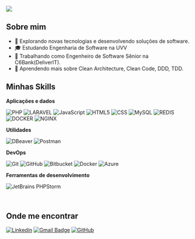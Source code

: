 ![](https://komarev.com/ghpvc/?username=iuricode&color=006bed)

## Sobre mim

- 🌱 Explorando novas tecnologias e desenvolvendo soluções de software.
- 🎓 Estudando Engenharia de Software na UVV
- 💼 Trabalhando como Engenheiro de Software Sênior na C6Bank(DeliverIT).
- 🚀 Aprendendo mais sobre Clean Architecture, Clean Code, DDD, TDD.

## Minhas Skills

**Aplicações e dados**

![PHP](https://img.shields.io/badge/PHP-777BB4?style=for-the-badge&logo=php&logoColor=white)
![LARAVEL](https://img.shields.io/badge/Laravel-FF2D20?style=for-the-badge&logo=laravel&logoColor=white)
![JavaScript](https://img.shields.io/badge/JavaScript-F7DF1E?style=for-the-badge&logo=javascript&logoColor=black)
![HTML5](https://img.shields.io/badge/HTML-239120?style=for-the-badge&logo=html5&logoColor=white)
![CSS](https://img.shields.io/badge/CSS-239120?&style=for-the-badge&logo=css3&logoColor=white)
![MySQL](https://img.shields.io/badge/-MySQL-333333?style=flat&logo=mysql)
![REDIS](https://img.shields.io/badge/Redis-D9281A?style=for-the-badge&logo=redis&logoColor=white)
![DOCKER](https://img.shields.io/badge/Docker-2496ED?style=for-the-badge&logo=docker&logoColor=white)
![NGINX](https://img.shields.io/badge/Nginx-009639?style=for-the-badge&logo=nginx&logoColor=white)

**Utilidades**

![DBeaver](https://img.shields.io/badge/-Dbeaver-333333?style=flat&logo=dbeaver)
![Postman](https://img.shields.io/badge/-Postman-333333?style=flat&logo=postman)

**DevOps**

![Git](https://img.shields.io/badge/-Git-333333?style=flat&logo=git)
![GitHub](https://img.shields.io/badge/-GitHub-333333?style=flat&logo=github)
![Bitbucket](https://img.shields.io/badge/-Bitbucket-333333?style=flat&logo=bitbucket)
![Docker](https://img.shields.io/badge/-Docker-333333?style=flat&logo=docker)
![Azure](https://img.shields.io/badge/-Azure-333333?style=flat&logo=azure)

**Ferramentas de desenvolvimento**

![JetBrains PHPStorm](https://img.shields.io/badge/-Phpstorm-333333?style=flat&logo=phpstorm&logoColor=007ACC)

<br/>

## Onde me encontrar

[![Linkedin](https://img.shields.io/badge/-wilsonlavrador-blue?style=flat-square&logo=Linkedin&logoColor=white&link=wilson-lavrador)](https://www.linkedin.com/in/wilson-lavrador/)
[![Gmail Badge](https://img.shields.io/badge/-wilsonmlavrador@gmail.com-006bed?style=flat-square&logo=Gmail&logoColor=white&link=mailto:wilsonmlavrador@gmail.com)](mailto:wilsonmlavrador@gmail.com)
[![GitHub](https://img.shields.io/github/followers/wmlavrador?label=follow&style=social)](https://github.com/wmlavrador)
